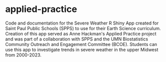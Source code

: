 # applied-practice
Code and documentation for the Severe Weather R Shiny App created for Saint Paul Public Schools (SPPS) to use for their Earth Science curriculum. Creation of this app served as Anne Hackman's Applied Practice project and was part of a collaboration with SPPS and the UMN Biostatistics Community Outreach and Engagement Committee (BCOE). Students can use this app to investigate trends in severe weather in the upper Midwest from 2000-2023.

